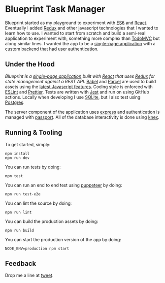 # Blueprint Task Manager

Blueprint started as my playground to experiment with [ES6](http://es6-features.org) and [React](https://facebook.github.io/react/).  Eventually I added [Redux](http://redux.js.org) and other javascript technologies that I wanted to learn how to use. I wanted to start from scratch and build a  semi-real application to experiment with, something more complex than [TodoMVC](http://todomvc.com) but along similar lines. I wanted the app to be a [single-page application](https://en.wikipedia.org/wiki/Single-page_application) with a custom backend that had user authentication.

## Under the Hood

_Blueprint is a [single-page application](https://en.wikipedia.org/wiki/Single-page_application) built with [React](https://facebook.github.io/react/) that uses [Redux](http://redux.js.org) for state management against a REST API._ [Babel](http://babeljs.io) and [Parcel](http://parceljs.org) are used to build assets using the [latest Javascript features](https://developer.mozilla.org/en-US/docs/Web/JavaScript). Coding style is enforced with [ESLint](http://eslint.org) and [Prettier](https://prettier.io). Tests are written with [Jest](http://facebook.github.io/jest/) and run on using GitHub actions. Locally when developing I use [SQLite](http://sqlite.org), but I also test using [Postgres](https://www.postgresql.org).

The server component of the application uses [express](http://expressjs.com) and authentication is managed with [passport](http://passportjs.org). All of the database interactivity is done using [knex](http://knexjs.org).

## Running & Tooling

To get started, simply:

    npm install
    npm run dev

You can run tests by doing:

    npm test

You can run an end to end test using [puppeteer](https://github.com/GoogleChrome/puppeteer) by doing:

    npm run test-e2e

You can lint the source by doing:

    npm run lint

You can build the production assets by doing:

    npm run build

You can start the production version of the app by doing:

    NODE_ENV=production npm start

## Feedback

Drop me a line at [tweet](http://twitter.com/stanlemon).
